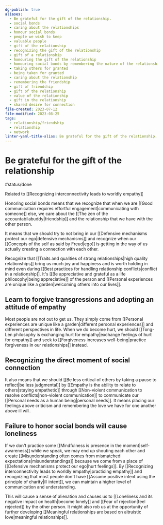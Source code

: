 ```yaml
---
dg-publish: true
aliases:
  - Be grateful for the gift of the relationship.
  - social bonds
  - caring about the relationships
  - honour social bonds
  - people we wish to keep
  - valuable people
  - gift of the relationship
  - recognizing the gift of the relationship
  - gift of a relationship
  - honouring the gift of the relationship
  - honouring social bonds by remembering the nature of the relationship
  - taking others for granted
  - being taken for granted
  - caring about the relationship
  - remembering the friendship
  - gift of friendship
  - gift of the relationship
  - value of the relationship
  - gift in the relationship
  - shared desire for connection
file-created: 2023-07-12
file-modified: 2023-08-25
tags:
  - relationship/friendship
  - relationship
  - network
linter-yaml-title-alias: Be grateful for the gift of the relationship.
---
```


# Be grateful for the gift of the relationship

#status/done

Related to [[Recognizing interconnectivity leads to worldly empathy]]

Honoring social bonds means that we recognize that when we are [[Good communication requires effortful engagement|communicating with someone]] else, we care about the [[The zen of the accountabilabuddy|friendship]] and the relationship that we have with the other person.

It means that we should try to not bring in our [[Defensive mechanisms protect our ego|defensive mechanisms]] and recognize when our [[Concepts of the self as said by Freud|ego]] is getting in the way of us actually creating a connection with each other.

Recognize that [[Traits and qualities of strong relationships|high quality relationships]] bring us much joy and happiness and is worth holding in mind even during [[Best practices for handling relationship conflicts|conflict in a relationship]]. It's [[Be appreciative and grateful as a life philosophy|being appreciative]] of the person and [[Personal experiences are unique like a garden|welcoming others into our lives]].

## Learn to forgive transgressions and adopting an attitude of empathy

Most people are not out to get us. They simply come from [[Personal experiences are unique like a garden|different personal experiences]] and different perspectives in life. When we do become hurt, we should [[Tong-Len philosophy is exchanging hurt for empathy|exchange feelings of hurt for empathy]]  and seek to [[Forgiveness increases well-being|practice forgiveness in our relationships]] instead.

## Recognizing the direct moment of social connection

It also means that we should [[Be less critical of others by taking a pause to reflect|be less judgmental]] by [[Empathy is the ability to relate to others|staying empathetic]] through [[Non-violent communication to resolve conflicts|non-violent communication]] to communicate our [[Personal needs as a human being|personal needs]]. It means placing our feelings above criticism and remembering the love we have for one another above ill will.

## Failure to honor social bonds will cause loneliness

If we don't practice some [[Mindfulness is presence in the moment|self-awareness]] while we speak, we may end up shouting each other and create [[Misunderstanding often comes from mismatched expectations|misunderstandings]] because we come from a place of [[Defensive mechanisms protect our ego|hurt feelings]]. By [[Recognizing interconnectivity leads to worldly empathy|practicing empathy]] and recognizing that most people don't have [[Assume positive intent using the principle of charity|ill intent]], we can maintain a higher level of communication and understanding.

This will cause a sense of alienation and causes us to [[Loneliness and its negative impact on health|become lonely]] and [[Fear of rejection|feel rejected]] by the other person. It might also rob us at the opportunity of further developing [[Meaningful relationships are based on altruistic love|meaningful relationships]].
